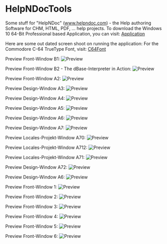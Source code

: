 # HelpNDocTools
Some stuff for "HelpNDoc" (www.helpndoc.com) - the Help authoring Software for CHM, HTML, PDF, ... help projects.
To download the Windows 10 64-Bit Professional based Application, you can visit:
[Application](https://kallup.net/HelpNDoc/pyapp/)

Here are some out dated screen shoot on running the application:
For the Commodore C-64 TrueType Font, visit: [C64Font](https://style64.org/release/c64-truetype-v1.2.1-style)

Preview Front-Window B1:
![Preview](src/_internal/img/screen021.png)

Preview Front-Window B2 - The dBase-Interpreter in Action:
![Preview](src/_internal/img/screen022.png)

Preview Front-Window A2:
![Preview](src/_internal/img/screen010.png)

Preview Design-Window A3:
![Preview](src/_internal/img/screen011.png)

Preview Design-Window A4:
![Preview](src/_internal/img/screen012.png)

Preview Design-Window A5:
![Preview](src/_internal/img/screen013.png)

Preview Design-Window A6:
![Preview](src/_internal/img/screen020.png)

Preview Design-Window A7:
![Preview](src/_internal/img/screen015.png)

Preview Locales-Projekt-Window A70:
![Preview](src/_internal/img/screen017.png)

Preview Locales-Projekt-Window A712:
![Preview](src/_internal/img/screen019.png)

Preview Locales-Projekt-Window A71:
![Preview](src/_internal/img/screen018.png)

Preview Design-Window A72:
![Preview](src/_internal/img/screen016.png)

Preview Design-Window A6:
![Preview](src/_internal/img/screen014.png)

Preview Front-Window 1:
![Preview](src/_internal/img/screen00A.png)

Preview Front-Window 2:
![Preview](src/_internal/img/screen000.png)

Preview Front-Window 3:
![Preview](src/_internal/img/screen001.png)

Preview Front-Window 4:
![Preview](src/_internal/img/screen002.png)

Preview Front-Window 5:
![Preview](src/_internal/img/screen003.png)

Preview Front-Window 6:
![Preview](src/_internal/img/screen004.png)
